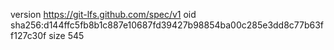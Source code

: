 version https://git-lfs.github.com/spec/v1
oid sha256:d144ffc5fb8b1c887e10687fd39427b98854ba00c285e3dd8c77b63ff127c30f
size 545
